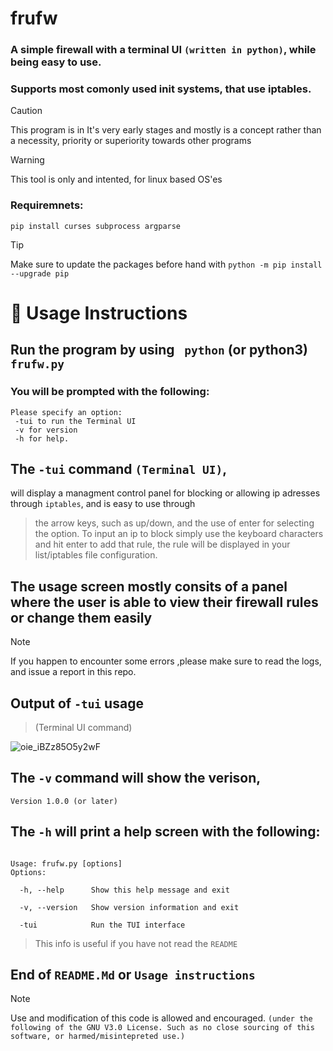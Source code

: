 # frufw
### A simple firewall with a terminal UI ```(written in python)```, while being easy to use.
### Supports  most comonly used init systems, that use iptables.
> [!CAUTION]
> This program is in It's very early stages and mostly is a concept rather than a necessity, priority or superiority towards other programs

> [!WARNING]
> This tool is only and intented, for linux based OS'es

### Requiremnets:
```
pip install curses subprocess argparse
```

> [!TIP]
> Make sure to update the packages before hand with ``` python -m pip install --upgrade pip ```

# 🚀 Usage Instructions
## Run the program by using ``` python``` (or python3) ``` frufw.py```
### You will be prompted with the following:
```
Please specify an option:
 -tui to run the Terminal UI
 -v for version
 -h for help.
```
## The ```-tui``` command ``` (Terminal UI) ```,
will display a managment control panel for blocking or allowing ip adresses through ``` iptables ```, and is easy to use through
> the arrow keys, such as up/down, and the use of enter for selecting the option.
> To input an ip to block simply use the keyboard characters and hit enter to add that rule, the rule will be displayed in your list/iptables file configuration.
## The usage screen mostly consits of a panel where the user is able to view their firewall rules or change them easily

> [!NOTE]
> If you happen to encounter some errors ,please make sure to read the logs, and issue a report in this repo.

## Output of ```-tui``` usage
> (Terminal UI command)

![oie_iBZz85O5y2wF](https://github.com/user-attachments/assets/0d5cf65b-0669-45fc-8d8c-4bd2dbaf816d)
## The ```-v``` command will show the verison,
``` Version 1.0.0 (or later) ```
## The ```-h``` will print a help screen with the following:
```

Usage: frufw.py [options]
Options:

  -h, --help      Show this help message and exit

  -v, --version   Show version information and exit

  -tui            Run the TUI interface
```
> This info is useful if you have not read the ```README```

## End of ```README.Md``` or ```Usage instructions```
> [!NOTE]
> Use and modification of this code is allowed and encouraged. ```(under the following of the GNU V3.0 License. Such as no close sourcing of this software, or harmed/misintepreted use.)```

